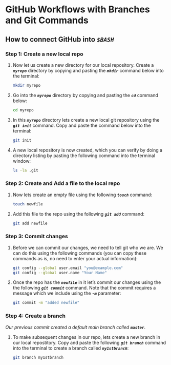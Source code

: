 # GitHub Workflows with Branches and Git Commands

## How to connect GitHub into *`$BASH`*
### Step 1: Create a new local repo
1. Now let us create a new directory for our local repository.
   Create a ***`myrepo`*** directory by copying and pasting the ***`mkdir`*** command below into the terminal:
   
   ```bash
   mkdir myrepo
   ```
2. Go into the ***`myrepo`*** directory by copying and pasting the ***`cd`*** command below:
   
   ```bash
   cd myrepo
   ```
3. In this ***`myrepo`*** directory lets create a new local git repository using the ***`git init`*** command. Copy and paste the command below into the terminal:

   ```bash
   git init
   ```
4. A new local repository is now created, which you can verify by doing a directory listing by pasting the following command into the terminal window:
   ```bash
   ls -la .git
   ```
   
### Step 2: Create and Add a file to the local repo
1. Now lets create an empty file using the following ***`touch`*** command:
   ```bash
   touch newfile
   ```
2. Add this file to the repo using the following ***`git add`*** command:
   ```bash
   git add newfile
   ```
### Step 3: Commit changes
1. Before we can commit our changes, we need to tell git who we are. We can do this using the following commands (you can copy these commands as is, no need to enter your actual information):
   ```bash
   git config --global user.email "you@example.com"
   git config --global user.name "Your Name"
   ```
3. Once the repo has the ***`newfile`*** in it let’s commit our changes using the the following ***`git commit`*** command. Note that the commit requires a message which we include using the ***`-m`*** parameter:
   ```bash
   git commit -m "added newfile"
   ```
### Step 4: Create a branch
*Our previous commit created a default main branch called* ***`master`***.
1. To make subsequent changes in our repo, lets create a new branch in our local repostitory. Copy and paste the following ***`git branch`*** command into the terminal to create a branch called ***`my1stbranch`***:
   ```bash
   git branch my1stbranch
   ```
